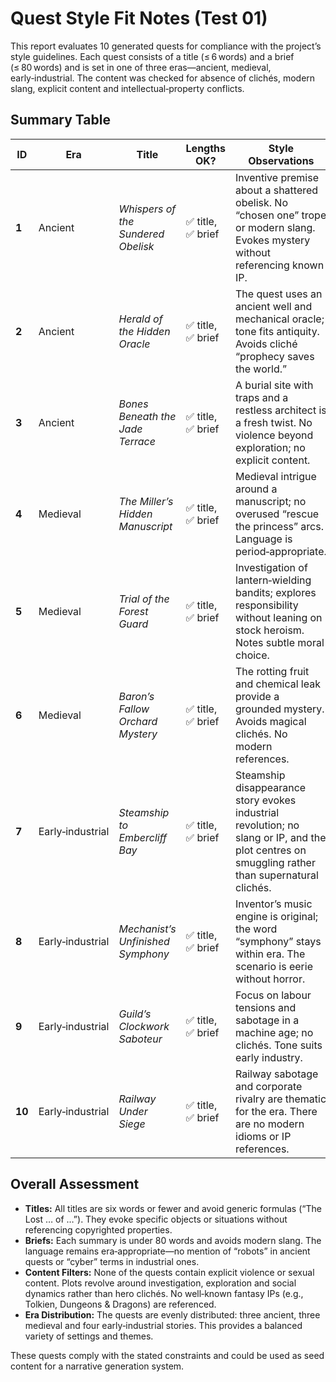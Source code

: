 # Quest Style Fit Notes (Test 01)

This report evaluates 10 generated quests for compliance with the project’s style guidelines.  Each quest consists of a title (≤ 6 words) and a brief (≤ 80 words) and is set in one of three eras—ancient, medieval, early‑industrial.  The content was checked for absence of clichés, modern slang, explicit content and intellectual‑property conflicts.

## Summary Table

| ID | Era | Title | Lengths OK? | Style Observations |
|---|---|---|---|---|
| **1** | Ancient | *Whispers of the Sundered Obelisk* | ✅ title, ✅ brief | Inventive premise about a shattered obelisk. No “chosen one” trope or modern slang. Evokes mystery without referencing known IP. |
| **2** | Ancient | *Herald of the Hidden Oracle* | ✅ title, ✅ brief | The quest uses an ancient well and mechanical oracle; tone fits antiquity. Avoids cliché “prophecy saves the world.” |
| **3** | Ancient | *Bones Beneath the Jade Terrace* | ✅ title, ✅ brief | A burial site with traps and a restless architect is a fresh twist.  No violence beyond exploration; no explicit content. |
| **4** | Medieval | *The Miller’s Hidden Manuscript* | ✅ title, ✅ brief | Medieval intrigue around a manuscript; no overused “rescue the princess” arcs.  Language is period‑appropriate. |
| **5** | Medieval | *Trial of the Forest Guard* | ✅ title, ✅ brief | Investigation of lantern‑wielding bandits; explores responsibility without leaning on stock heroism.  Notes subtle moral choice. |
| **6** | Medieval | *Baron’s Fallow Orchard Mystery* | ✅ title, ✅ brief | The rotting fruit and chemical leak provide a grounded mystery.  Avoids magical clichés.  No modern references. |
| **7** | Early‑industrial | *Steamship to Embercliff Bay* | ✅ title, ✅ brief | Steamship disappearance story evokes industrial revolution; no slang or IP, and the plot centres on smuggling rather than supernatural clichés. |
| **8** | Early‑industrial | *Mechanist’s Unfinished Symphony* | ✅ title, ✅ brief | Inventor’s music engine is original; the word “symphony” stays within era.  The scenario is eerie without horror. |
| **9** | Early‑industrial | *Guild’s Clockwork Saboteur* | ✅ title, ✅ brief | Focus on labour tensions and sabotage in a machine age; no clichés.  Tone suits early industry. |
| **10** | Early‑industrial | *Railway Under Siege* | ✅ title, ✅ brief | Railway sabotage and corporate rivalry are thematic for the era.  There are no modern idioms or IP references. |

## Overall Assessment

* **Titles:** All titles are six words or fewer and avoid generic formulas (“The Lost … of …”). They evoke specific objects or situations without referencing copyrighted properties.
* **Briefs:** Each summary is under 80 words and avoids modern slang.  The language remains era‑appropriate—no mention of “robots” in ancient quests or “cyber” terms in industrial ones.
* **Content Filters:** None of the quests contain explicit violence or sexual content.  Plots revolve around investigation, exploration and social dynamics rather than hero clichés.  No well‑known fantasy IPs (e.g., Tolkien, Dungeons & Dragons) are referenced.
* **Era Distribution:** The quests are evenly distributed: three ancient, three medieval and four early‑industrial stories.  This provides a balanced variety of settings and themes.

These quests comply with the stated constraints and could be used as seed content for a narrative generation system.
